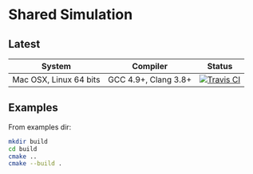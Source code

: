 Shared Simulation
=================

Latest
------

| System | Compiler | Status |
| ------ | -------- | ------ |
| Mac OSX, Linux 64 bits | GCC 4.9+, Clang 3.8+ | [![Travis CI](https://travis-ci.org/LoganBarnes/SharedSimulation.svg?branch=master)](https://travis-ci.org/LoganBarnes/SharedSimulation)|


Examples
--------

From examples dir:

```bash
mkdir build
cd build
cmake ..
cmake --build .
```
